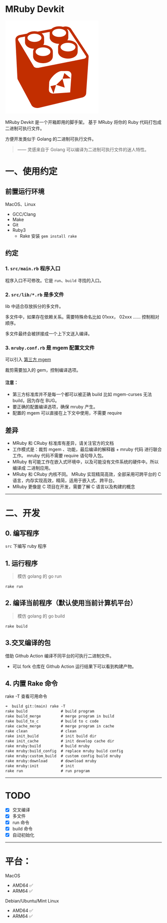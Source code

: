 # MRuby Devkit

![mruby](./doc/logo.png)

MRuby Devkit 是一个开箱即用的脚手架。 基于 MRuby 将你的 Ruby 代码打包成 二进制可执行文件。

方便开发类似于 Golang 的二进制可执行文件。

> —— 灵感来自于 Golang 可以编译为二进制可执行文件的迷人特性。



# 一、使用约定

## 前置运行环境

MacOS、Linux

* GCC/Clang
* Make
* Git
* Ruby3
  * Rake 安装 `gem install rake`



## 约定

### 1. `src/main.rb` 程序入口

程序入口不可修改。它是 `run`、`build` 寻找的入口。

### 2. `src/lib/*.rb` 是多文件

lib 中适合存放拆分的多文件。

多文件中，如果存在依赖关系。需要特殊命名比如 01xxx， 02xxx …… 控制相对顺序。

多文件最终会被拼接成一个上下文送入编译。

### 3. `mruby.conf.rb` 是 mgem 配置文文件

可以引入 [第三方 mgem ](https://mruby.org/libraries/)

裁剪需要加入的 gem，控制编译选项。

#### 注意：
* 第三方标准库并不是每一个都可以被正确 build 比如 mgem-curses 无法 build，因为存在 BUG。
* 要正确的配置编译选项，确保 mruby 产生。
* 配置的 mgem 可以直接在上下文中使用，不需要 require

## 差异

* MRuby 和 CRuby 标准库有差异，请关注官方的文档
* 工作模式是：裁剪 mgem 、功能，最后编译的解释器 + mruby 代码 进行联合工作。 mruby 代码不需要 require 语句导入包。
* MRuby 有可能工作在嵌入式环境中，以及可能没有文件系统的硬件中。所以编译成 二进制应用。
* MRuby 和 CRuby 内核不同。 MRuby 实现精简高效，全部采用可跨平台的 C 语言，内存实现高效，精简，适用于嵌入式、跨平台。
* MRuby 更像是 C 项目在开发，需要了解 C 语言以及构建的概念

---

# 二、开发

## 0. 编写程序

`src` 下编写 ruby 程序

## 1. 运行程序

> 模仿 golang 的 go run

`rake run`

## 2. 编译当前程序（默认使用当前计算机平台）

> 模仿 golang 的 go build

`rake build`

## 3.交叉编译的包

借助 Github Action 编译不同平台的可执行二进制文件。

* 可以 fork 仓库在  Github Action 运行结果下可以看到构建产物。

## 4. 内置 Rake 命令

rake -T 查看可用命令

```
➜  build git:(main) rake -T
rake build               # build program
rake build_merge         # merge program in build
rake build_to_c          # build to c code
rake cache_merge         # merge program in cache
rake clean               # clean
rake init_build          # init build dir
rake init_cache          # init develop cache dir
rake mruby:build         # build mruby
rake mruby:build_config  # replace mruby build config
rake mruby:custom_build  # custom config build mruby
rake mruby:download      # download mruby
rake mruby:init          # init
rake run                 # run program
```


----

# TODO

- [x] 交叉编译
- [x] 多文件
- [x] run 命令 
- [x] build 命令 
- [x] 自动初始化

---

# 平台：

MacOS

- AMD64 ✅
- ARM64 ✅

Debian/Ubuntu/Mint Linux

- AMD64 ✅
- ARM64 ✅

